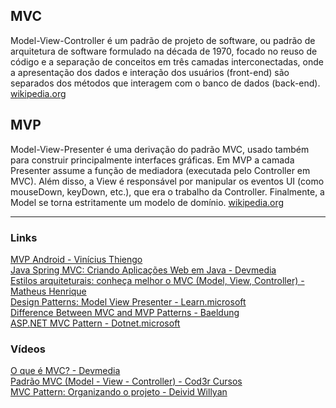 ## MVC

Model-View-Controller é um padrão de projeto de software, ou padrão de arquitetura de software formulado na década de 1970, focado no reuso de código e a separação de conceitos em três camadas interconectadas, onde a apresentação dos dados e interação dos usuários (front-end) são separados dos métodos que interagem com o banco de dados (back-end). [wikipedia.org](https://en.wikipedia.org/wiki/Model%E2%80%93view%E2%80%93controller)

## MVP

Model-View-Presenter é uma derivação do padrão MVC, usado também para construir principalmente interfaces gráficas. Em MVP a camada Presenter assume a função de mediadora (executada pelo Controller em MVC). Além disso, a View é responsável por manipular os eventos UI (como mouseDown, keyDown, etc.), que era o trabalho da Controller. Finalmente, a Model se torna estritamente um modelo de domínio. [wikipedia.org](https://en.wikipedia.org/wiki/Model%E2%80%93view%E2%80%93presenter)

---

### Links
[MVP Android - Vinícius Thiengo](https://www.thiengo.com.br/mvp-android)\
[Java Spring MVC: Criando Aplicações Web em Java - Devmedia](https://www.devmedia.com.br/java-spring-mvc-criando-aplicacoes-web-em-java/31521)\
[Estilos arquiteturais: conheça melhor o MVC (Model, View, Controller) - Matheus Henrique](https://imasters.com.br/arquitetura-da-informacao/156713-2)\
[Design Patterns: Model View Presenter - Learn.microsoft](https://learn.microsoft.com/en-us/archive/msdn-magazine/2006/august/design-patterns-model-view-presenter)\
[Difference Between MVC and MVP Patterns - Baeldung](https://www.baeldung.com/mvc-vs-mvp-pattern)\
[ASP.NET MVC Pattern - Dotnet.microsoft](https://dotnet.microsoft.com/en-us/apps/aspnet/mvc)

### Vídeos
[O que é MVC? - Devmedia](https://www.youtube.com/watch?v=fI_w0XBo4ZM)\
[Padrão MVC (Model - View - Controller) - Cod3r Cursos](https://www.youtube.com/watch?v=mMDt9g7bMjk)\
[MVC Pattern: Organizando o projeto - Deivid Willyan](https://www.youtube.com/watch?v=KDDU4ZT_fXU)
